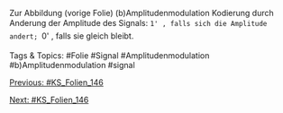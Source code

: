 Zur Abbildung (vorige Folie)
(b)Amplitudenmodulation
Kodierung durch Anderung der Amplitude des Signals:
`1' , falls sich die Amplitude andert;
`0' , falls sie gleich bleibt.

   Tags & Topics:
   #Folie
   #Signal
   #Amplitudenmodulation
   #b)Amplitudenmodulation
   #signal

[Previous: #KS_Folien_146](KS_Folien_146.md)

[Next: #KS_Folien_146](KS_Folien_146.md)